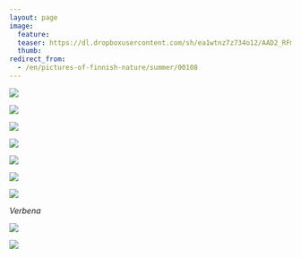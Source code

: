 ```yaml
---
layout: page
image:
  feature:
  teaser: https://dl.dropboxusercontent.com/sh/ea1wtnz7z734o12/AAD2_RFmYGFcx3sBcROU8RLoa/luontokuvat/kes%C3%A4/7/DS30640-245px.jpg
  thumb:
redirect_from:
  - /en/pictures-of-finnish-nature/summer/00108
---
```


[![](https://dl.dropboxusercontent.com/sh/ea1wtnz7z734o12/AAACur1qJPZ5HKb6aU3Bt78na/luontokuvat/kes%C3%A4/7/DS30608-800px.jpg)](https://dl.dropboxusercontent.com/sh/ea1wtnz7z734o12/AABBECcIxylstAmVASdmXLTMa/luontokuvat/kes%C3%A4/7/DS30608.jpg)

[![](https://dl.dropboxusercontent.com/sh/ea1wtnz7z734o12/AAAqdVA2GX_GdBhobA_rM0HHa/luontokuvat/kes%C3%A4/7/DS30625-800px.jpg)](https://dl.dropboxusercontent.com/sh/ea1wtnz7z734o12/AADEtb77tIYlhMO0WJc54ngJa/luontokuvat/kes%C3%A4/7/DS30625.jpg)

[![](https://dl.dropboxusercontent.com/sh/ea1wtnz7z734o12/AAC5kHN5Qz004FzlWvMYujX8a/luontokuvat/kes%C3%A4/7/DS30628-800px.jpg)](https://dl.dropboxusercontent.com/sh/ea1wtnz7z734o12/AAAK45XCR0O6wf5gQC3OQ6YTa/luontokuvat/kes%C3%A4/7/DS30628.jpg)

[![](https://dl.dropboxusercontent.com/sh/ea1wtnz7z734o12/AABpuy4kLAj-CnDpSsFRoHW9a/luontokuvat/kes%C3%A4/7/DS30640-800px.jpg)](https://dl.dropboxusercontent.com/sh/ea1wtnz7z734o12/AABNsDy8KmqDm3jHt9yUbc0La/luontokuvat/kes%C3%A4/7/DS30640.jpg)

[![](https://dl.dropboxusercontent.com/sh/ea1wtnz7z734o12/AACcp0eQK26_tQzlNcZj0ZVBa/luontokuvat/kes%C3%A4/7/DS30642-800px.jpg)](https://dl.dropboxusercontent.com/sh/ea1wtnz7z734o12/AADoqFGwDkS_-xqW_0xKPLKXa/luontokuvat/kes%C3%A4/7/DS30642.jpg)

[![](https://dl.dropboxusercontent.com/sh/ea1wtnz7z734o12/AADyQBIF21uERenzkTb4wv8ea/luontokuvat/kes%C3%A4/7/DS30648-800px.jpg)](https://dl.dropboxusercontent.com/sh/ea1wtnz7z734o12/AABmXFYYzwKjc7Ci_dACzt9-a/luontokuvat/kes%C3%A4/7/DS30648.jpg)

[![](https://dl.dropboxusercontent.com/sh/ea1wtnz7z734o12/AABPEmzUzx-tOt8k_Nq3Y9fna/luontokuvat/kes%C3%A4/7/DS30685-800px.jpg)](https://dl.dropboxusercontent.com/sh/ea1wtnz7z734o12/AACwK57jsYkyxzcrP-mdFEhFa/luontokuvat/kes%C3%A4/7/DS30685.jpg)

*Verbena*

[![](https://dl.dropboxusercontent.com/sh/ea1wtnz7z734o12/AABO_AjfcQc9FBCJTPTCbs6Va/luontokuvat/kes%C3%A4/8/DS33655-800px.jpg)](https://dl.dropboxusercontent.com/sh/ea1wtnz7z734o12/AABkOALlHVV9-K5MxSUqi2Nsa/luontokuvat/kes%C3%A4/8/DS33655.jpg)

[![](https://dl.dropboxusercontent.com/sh/ea1wtnz7z734o12/AADEId8ghcwJR9_iFEfTRxNpa/luontokuvat/kes%C3%A4/8/DS33691-800px.jpg)](https://dl.dropboxusercontent.com/sh/ea1wtnz7z734o12/AAAVLXW79EMKz3WfU_6Ofd9Za/luontokuvat/kes%C3%A4/8/DS33691.jpg)
